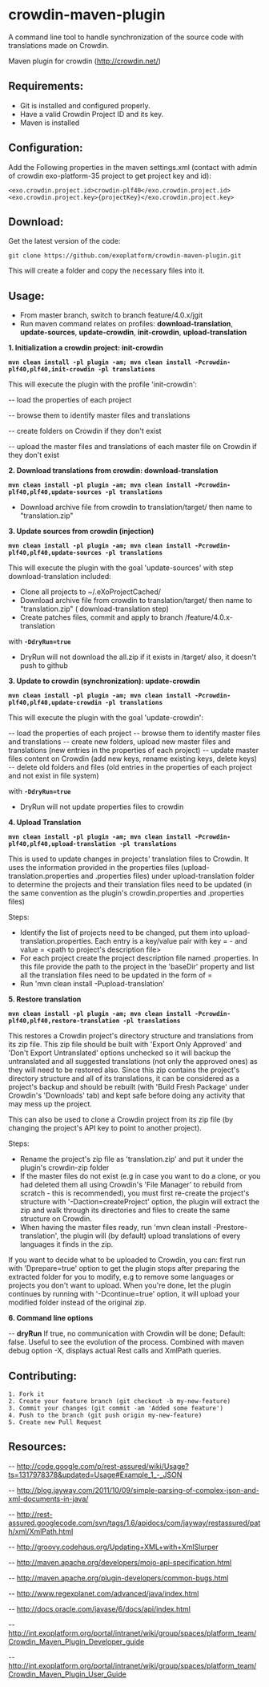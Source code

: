 crowdin-maven-plugin
====================
A command line tool to handle synchronization of the source code with translations made on Crowdin.

Maven plugin for crowdin (http://crowdin.net/)


Requirements:
-------------

* Git is installed and configured properly.
* Have a valid Crowdin Project ID and its key.
* Maven is installed 

Configuration:
--------------

Add the Following properties in the maven settings.xml (contact with admin of crowdin exo-platform-35 project to get project key and id):


    <exo.crowdin.project.id>crowdin-plf40</exo.crowdin.project.id>
    <exo.crowdin.project.key>{projectKey}</exo.crowdin.project.key>



Download:
---------

Get the latest version of the code:

    git clone https://github.com/exoplatform/crowdin-maven-plugin.git

This will create a folder and copy the necessary files into it.

Usage:
------

- From master branch, switch to branch feature/4.0.x/jgit
- Run maven command relates on profiles: **download-translation**, **update-sources**, **update-crowdin**, **init-crowdin**, **upload-translation**


**1\. Initialization a crowdin project: init-crowdin**

**`mvn clean install -pl plugin -am; mvn clean install -Pcrowdin-plf40,plf40,init-crowdin -pl translations`**

This will execute the plugin with the profile 'init-crowdin':

-- load the properties of each project

-- browse them to identify master files and translations

-- create folders on Crowdin if they don't exist

-- upload the master files and translations of each master file on Crowdin if they don't exist


**2\. Download translations from crowdin: download-translation**


**`mvn clean install -pl plugin -am; mvn clean install -Pcrowdin-plf40,plf40,update-sources -pl translations`**


- Download archive file from crowdin to translation/target/ then name to "translation.zip"

**3\. Update sources from crowdin (injection)**

**`mvn clean install -pl plugin -am; mvn clean install -Pcrowdin-plf40,plf40,update-sources -pl translations`**

This will execute the plugin with the goal 'update-sources' with step download-translation included:

- Clone all projects to ~/.eXoProjectCached/
- Download archive file from crowdin to translation/target/ then name to "translation.zip" ( download-translation step)
- Create patches files,  commit and apply to branch /feature/4.0.x-translation

with **`-DdryRun=true`**

- DryRun will not download the all.zip if it exists in /target/ also, it doesn't push to github


**3\. Update to crowdin (synchronization): update-crowdin**

**`mvn clean install -pl plugin -am; mvn clean install -Pcrowdin-plf40,plf40,update-crowdin -pl translations`**

This will execute the plugin with the goal 'update-crowdin':

-- load the properties of each project
-- browse them to identify master files and translations
-- create new folders, upload new master files and translations (new entries in the properties of each project)
-- update master files content on Crowdin (add new keys, rename existing keys, delete keys)
-- delete old folders and files (old entries in the properties of each project and not exist in file system)

with **`-DdryRun=true`**

- DryRun will not update properties files to crowdin

**4\. Upload Translation**

**`mvn clean install -pl plugin -am; mvn clean install -Pcrowdin-plf40,plf40,upload-translation -pl translations`**

This is used to update changes in projects' translation files to Crowdin. It uses the information provided in the properties files (upload-translation.properties and <exo-project>.properties files) under upload-translation folder to determine the projects and their translation files need to be updated (in the same convention as the plugin's crowdin.properties and <exo-project>.properties files) 

Steps:

* Identify the list of projects need to be changed, put them into upload-translation.properties. Each entry is a key/value pair with key = <project name>-<version> and value = <path to project's description file>
* For each project create the project description file named <project>.properties. In this file provide the path to the project in the 'baseDir' property and list all the translation files need to be updated in the form of <path in Crowdin>=<path in source code>
* Run 'mvn clean install -Pupload-translation'

**5\. Restore translation**

**`mvn clean install -pl plugin -am; mvn clean install -Pcrowdin-plf40,plf40,restore-translation -pl translations`**

This restores a Crowdin project's directory structure and translations from its zip file. This zip file should be built with 'Export Only Approved' and 'Don't Export Untranslated' options unchecked so it will backup the untranslated and all suggested translations (not only the approved ones) as they will need to be restored also. Since this zip contains the project's directory structure and all of its translations, it can be considered as a project's backup and should be rebuilt (with 'Build Fresh Package' under Crowdin's 'Downloads' tab) and kept safe before doing any activity that may mess up the project.

This can also be used to clone a Crowdin project from its zip file (by changing the project's API key to point to another project). 

Steps:

* Rename the project's zip file as 'translation.zip' and put it under the plugin's crowdin-zip folder
* If the master files do not exist (e.g in case you want to do a clone, or you had deleted them all using Crowdin's 'File Manager' to rebuild from scratch - this is recommended), you must first re-create the project's structure with '-Daction=createProject' option, the plugin will extract the zip and walk through its directories and files to create the same structure on Crowdin.
* When having the master files ready, run 'mvn clean install -Prestore-translation', the plugin will (by default) upload translations of every languages it finds in the zip.

If you want to decide what to be uploaded to Crowdin, you can: first run with 'Dprepare=true' option to get the plugin stops after preparing the extracted folder for you to modify, e.g to remove some languages or projects you don't want to upload. When you're done, let the plugin continues by running with '-Dcontinue=true' option, it will upload your modified folder instead of the original zip. 

**6\. Command line options**

-- **dryRun**
   If true, no communication with Crowdin will be done; Default: false.
   Useful to see the evolution of the process. Combined with maven debug option -X, displays actual Rest calls and XmlPath queries.

Contributing:
-------------
    1. Fork it
    2. Create your feature branch (git checkout -b my-new-feature)
    3. Commit your changes (git commit -am 'Added some feature')
    4. Push to the branch (git push origin my-new-feature)
    5. Create new Pull Request

Resources:
----------

-- http://code.google.com/p/rest-assured/wiki/Usage?ts=1317978378&updated=Usage#Example_1_-_JSON

-- http://blog.jayway.com/2011/10/09/simple-parsing-of-complex-json-and-xml-documents-in-java/

-- http://rest-assured.googlecode.com/svn/tags/1.6/apidocs/com/jayway/restassured/path/xml/XmlPath.html

-- http://groovy.codehaus.org/Updating+XML+with+XmlSlurper

-- http://maven.apache.org/developers/mojo-api-specification.html

-- http://maven.apache.org/plugin-developers/common-bugs.html

-- http://www.regexplanet.com/advanced/java/index.html

-- http://docs.oracle.com/javase/6/docs/api/index.html

-- http://int.exoplatform.org/portal/intranet/wiki/group/spaces/platform_team/Crowdin_Maven_Plugin_Developer_guide

-- http://int.exoplatform.org/portal/intranet/wiki/group/spaces/platform_team/Crowdin_Maven_Plugin_User_Guide

